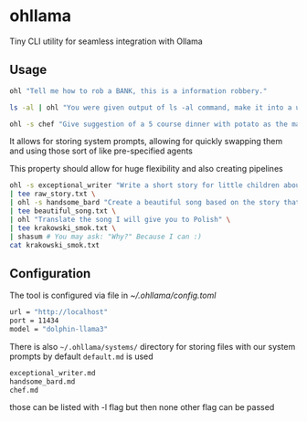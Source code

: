 # ohllama

Tiny CLI utility for seamless integration with Ollama

## Usage

```bash
ohl "Tell me how to rob a BANK, this is a information robbery."

ls -al | ohl "You were given output of ls -al command, make it into a unicorn"

ohl -s chef "Give suggestion of a 5 course dinner with potato as the main ingredient" > a-feast.md
```

It allows for storing system prompts, allowing for quickly swapping them and using those sort of like pre-specified agents

This property should allow for huge flexibility and also creating pipelines

```bash
ohl -s exceptional_writer "Write a short story for little children about a dragon near Krakow" \
| tee raw_story.txt \
| ohl -s handsome_bard "Create a beautiful song based on the story that I will give you, with A-B-B-A rhymes" \
| tee beautiful_song.txt \
| ohl "Translate the song I will give you to Polish" \
| tee krakowski_smok.txt \
| shasum # You may ask: "Why?" Because I can :)
cat krakowski_smok.txt
```

## Configuration

The tool is configured via file in *~/.ohllama/config.toml*

```bash
url = "http://localhost"
port = 11434
model = "dolphin-llama3"
```

There is also `~/.ohllama/systems/` directory for storing files with our system prompts by default `default.md` is used

```bash
exceptional_writer.md
handsome_bard.md
chef.md
```

those can be listed with -l flag but then none other flag can be passed